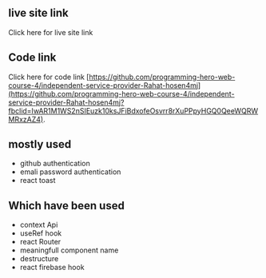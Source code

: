 ## live site link
Click here for live site link 

## Code link

Click here for code link [https://github.com/programming-hero-web-course-4/independent-service-provider-Rahat-hosen4mj](https://github.com/programming-hero-web-course-4/independent-service-provider-Rahat-hosen4mj?fbclid=IwAR1M1WS2nSIEuzk10ksJFiBdxofeOsvrr8rXuPPpyHGQ0QeeWQRWMRxzAZ4).

## mostly used
* github authentication
* emali password authentication
* react toast

## Which have been used
* context Api
* useRef hook
* react Router
* meaningfull component name
* destructure
* react firebase hook